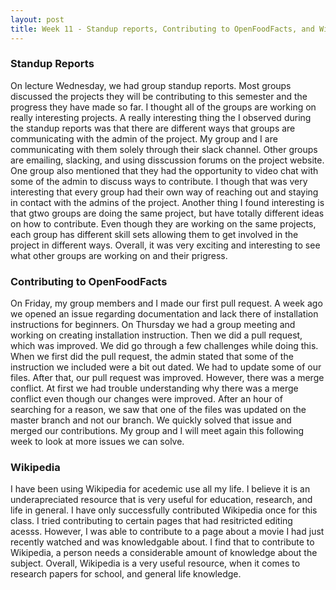 ```yaml
---
layout: post
title: Week 11 - Standup reports, Contributing to OpenFoodFacts, and Wikipedia
---
```


### Standup Reports
On lecture Wednesday, we had group standup reports. Most groups discussed the projects they will be contributing to this semester and the progress they have made so far. I thought all of the groups are working on really interesting projects. A really interesting thing the I observed during the standup reports was that there are different ways that groups are communicating with the admin of the project. My group and I are communicating with them solely through their slack channel. Other groups are emailing, slacking, and using disscussion forums on the project website. One group also mentioned that they had the opportunity to video chat with some of the admin to discuss ways to contribute. I though that was very interesting that every group had their own way of reaching out and staying in contact with the admins of the project. Another thing I found interesting is that gtwo groups are doing the same project, but have totally different ideas on how to contribute. Even though they are working on the same projects, each group has different skill sets allowing them to get involved in the project in different ways. Overall, it was very exciting and interesting to see what other groups are working on and their prigress.

### Contributing to OpenFoodFacts
On Friday, my group members and I made our first pull request. A week ago we opened an issue regarding documentation and lack there of installation instructions for beginners. On Thursday we had a group meeting and working on creating installation instruction. Then we did a pull request, which was improved. We did go through a few challenges while doing this. When we first did the pull request, the admin stated that some of the instruction we included were a bit out dated. We had to update some of our files. After that, our pull request was improved. However, there was a merge conflict. At first we had trouble understanding why there was a merge conflict even though our changes were improved. After an hour of searching for a reason, we saw that one of the files was updated on the master branch and not our branch. We quickly solved that issue and merged our contributions. My group and I will meet again this following week to look at more issues we can solve. 

### Wikipedia
I have been using Wikipedia for acedemic use all my life. I believe it is an underapreciated resource that is very useful for education, research, and life in general. I have only successfully contributed Wikipedia once for this class. I tried contributing to certain pages that had resitricted editing acesss. However, I was able to contribute to a page about a movie I had just recently watched and was knowledgable about. I find that to contribute to Wikipedia, a person needs a considerable amount of knowledge about the subject. Overall, Wikipedia is a very useful resource, when it comes to research papers for school, and general life knowledge. 
